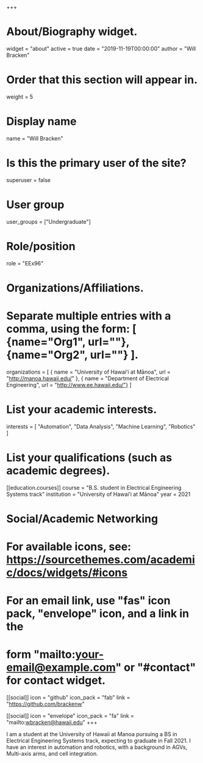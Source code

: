 +++
# About/Biography widget.

widget = "about"
active = true 
date = "2019-11-19T00:00:00" 
author = "Will Bracken"

# Order that this section will appear in.

weight = 5

# Display name

name = "Will Bracken"

# Is this the primary user of the site?

superuser = false

# User group

user_groups = ["Undergraduate"]

# Role/position

role = "EEx96"

# Organizations/Affiliations.

# Separate multiple entries with a comma, using the form: [ {name="Org1", url=""}, {name="Org2", url=""} ].

organizations = [ { name = "University of Hawaiʻi at Mānoa", url = "http://manoa.hawaii.edu/" }, { name = "Department of Electrical Engineering", url = "http://www.ee.hawaii.edu/"} ]

# List your academic interests.

interests = [ "Automation", "Data Analysis", "Machine Learning", "Robotics" ]

# List your qualifications (such as academic degrees).

[[education.courses]]
  course = "B.S. student in Electrical Engineering Systems track"
  institution = "University of Hawaiʻi at Mānoa" 
  year = 2021

# Social/Academic Networking

# For available icons, see: https://sourcethemes.com/academic/docs/widgets/#icons

# For an email link, use "fas" icon pack, "envelope" icon, and a link in the

# form "mailto:your-email@example.com" or "#contact" for contact widget.
  
[[social]] 
  icon = "github"
  icon_pack = "fab"
  link = "https://github.com/brackenw"

[[social]] 
  icon = "envelope"
  icon_pack = "fa" 
  link = "mailto:wbracken@hawaii.edu"
+++

I am a student at the University of Hawaii at Manoa pursuing a BS in Electrical Engineering Systems track, expecting to graduate in Fall 2021. I have an interest in automation and robotics, with a background in AGVs, Multi-axis arms, and cell integration.
<!--stackedit_data:
eyJoaXN0b3J5IjpbLTEyOTY2Nzg4MzBdfQ==
-->
